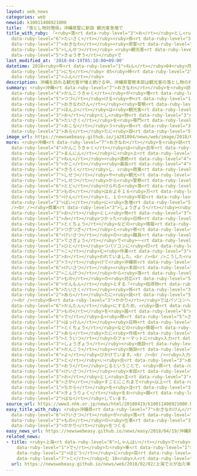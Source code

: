 ```yaml
---
layout: web_news
categories: web
newsid: k10011408921000
title: 「落とし物対策係」沖縄県警に新設 観光客急増で
title_with_ruby: 「<ruby>落<rt data-ruby-level="3">お</rt></ruby>とし<ruby>物<rt data-ruby-level="3">もの</rt></ruby><ruby>対策<rt
  data-ruby-level="6">たいさく</rt></ruby><ruby>係<rt data-ruby-level="3">かかり</rt></ruby>」<ruby>沖縄<rt
  data-ruby-level="7">おきなわ</rt></ruby><ruby>県警<rt data-ruby-level="6">けんけい</rt></ruby>に<ruby>新設<rt
  data-ruby-level="5">しんせつ</rt></ruby> <ruby>観光客<rt data-ruby-level="4">かんこうきゃく</rt></ruby><ruby>急増<rt
  data-ruby-level="5">きゅうぞう</rt></ruby>で
last_modified_at: '2018-04-19T05:10:00+09:00'
datetime: 2018<ruby>年<rt data-ruby-level="1">ねん</rt></ruby>04<ruby>月<rt data-ruby-level="1">がつ</rt></ruby>19<ruby>日<rt
  data-ruby-level="1">にち</rt></ruby> 05<ruby>時<rt data-ruby-level="2">じ</rt></ruby>10<ruby>分<rt
  data-ruby-level="2">ふん</rt></ruby>
description: 沖縄を訪れる観光客が増え続ける中、沖縄県警察本部は観光客の落とし物の対策を専門に行う係を新たに設けました。
summary: <ruby>沖縄<rt data-ruby-level="7">おきなわ</rt></ruby>を<ruby>訪<rt data-ruby-level="7">おとず</rt></ruby>れる<ruby>観光客<rt
  data-ruby-level="4">かんこうきゃく</rt></ruby>が<ruby>増<rt data-ruby-level="5">ふ</rt></ruby>え<ruby>続<rt
  data-ruby-level="5">つづ</rt></ruby>ける<ruby>中<rt data-ruby-level="1">なか</rt></ruby>、<ruby>沖縄県<rt
  data-ruby-level="7">おきなわけん</rt></ruby><ruby>警察<rt data-ruby-level="6">けいさつ</rt></ruby><ruby>本部<rt
  data-ruby-level="3">ほんぶ</rt></ruby>は<ruby>観光客<rt data-ruby-level="4">かんこうきゃく</rt></ruby>の<ruby>落<rt
  data-ruby-level="3">お</rt></ruby>とし<ruby>物<rt data-ruby-level="3">もの</rt></ruby>の<ruby>対策<rt
  data-ruby-level="6">たいさく</rt></ruby>を<ruby>専門<rt data-ruby-level="6">せんもん</rt></ruby>に<ruby>行<rt
  data-ruby-level="2">おこな</rt></ruby>う<ruby>係<rt data-ruby-level="3">かかり</rt></ruby>を<ruby>新<rt
  data-ruby-level="2">あら</rt></ruby>たに<ruby>設<rt data-ruby-level="5">もう</rt></ruby>けました。
image_url: https://newswebeasy.github.io/ja201804/news/web/image/2018/04/19/K10011408921_1804182230_1804190510_01_02.jpg
more: <ruby>沖縄<rt data-ruby-level="7">おきなわ</rt></ruby>を<ruby>訪<rt data-ruby-level="7">おとず</rt></ruby>れる<ruby>観光客<rt
  data-ruby-level="4">かんこうきゃく</rt></ruby>は<ruby>去年<rt data-ruby-level="3">きょねん</rt></ruby>およそ９４０<ruby>万人<rt
  data-ruby-level="2">まんにん</rt></ruby>に<ruby>上<rt data-ruby-level="1">のぼ</rt></ruby>り、５<ruby>年<rt
  data-ruby-level="1">ねん</rt></ruby><ruby>連続<rt data-ruby-level="4">れんぞく</rt></ruby>で<ruby>過去<rt
  data-ruby-level="5">かこ</rt></ruby><ruby>最高<rt data-ruby-level="4">さいこう</rt></ruby>を<ruby>記録<rt
  data-ruby-level="4">きろく</rt></ruby>し、<ruby>商業<rt data-ruby-level="3">しょうぎょう</rt></ruby><ruby>施設<rt
  data-ruby-level="7">しせつ</rt></ruby>や<ruby>観光<rt data-ruby-level="4">かんこう</rt></ruby><ruby>施設<rt
  data-ruby-level="7">しせつ</rt></ruby>から<ruby>警察<rt data-ruby-level="6">けいさつ</rt></ruby>に<ruby>届<rt
  data-ruby-level="6">とど</rt></ruby>けられる<ruby>落<rt data-ruby-level="3">お</rt></ruby>とし<ruby>物<rt
  data-ruby-level="3">もの</rt></ruby>はおよそ１６<ruby>万<rt data-ruby-level="2">まん</rt></ruby><ruby>件<rt
  data-ruby-level="5">けん</rt></ruby>と、１０<ruby>年前<rt data-ruby-level="2">ねんまえ</rt></ruby>のおよそ６<ruby>倍<rt
  data-ruby-level="3">ばい</rt></ruby>に<ruby>急増<rt data-ruby-level="5">きゅうぞう</rt></ruby>しています。<br
  /><br /><ruby>商業<rt data-ruby-level="3">しょうぎょう</rt></ruby><ruby>施設<rt data-ruby-level="7">しせつ</rt></ruby>などからは<ruby>落<rt
  data-ruby-level="3">お</rt></ruby>とし<ruby>物<rt data-ruby-level="3">もの</rt></ruby>とともに<ruby>見<rt
  data-ruby-level="1">み</rt></ruby>つかった<ruby>日時<rt data-ruby-level="2">にちじ</rt></ruby>や<ruby>特徴<rt
  data-ruby-level="7">とくちょう</rt></ruby>などの<ruby>情報<rt data-ruby-level="5">じょうほう</rt></ruby>が<ruby>次々<rt
  data-ruby-level="3">つぎつぎ</rt></ruby>と<ruby>寄<rt data-ruby-level="5">よ</rt></ruby>せられ、<ruby>警察<rt
  data-ruby-level="6">けいさつ</rt></ruby>の<ruby>職員<rt data-ruby-level="5">しょくいん</rt></ruby>は<ruby>手作業<rt
  data-ruby-level="3">てさぎょう</rt></ruby>で<ruby>一<rt data-ruby-level="1">ひと</rt></ruby>つ<ruby>一<rt
  data-ruby-level="1">ひと</rt></ruby>つパソコンに<ruby>打<rt data-ruby-level="7">う</rt></ruby>ち<ruby>込<rt
  data-ruby-level="7">こ</rt></ruby>む<ruby>作業<rt data-ruby-level="3">さぎょう</rt></ruby>に<ruby>追<rt
  data-ruby-level="3">お</rt></ruby>われていました。<br /><br />こうした<ruby>事態<rt data-ruby-level="5">じたい</rt></ruby>を<ruby>受<rt
  data-ruby-level="3">う</rt></ruby>けて<ruby>沖縄県<rt data-ruby-level="7">おきなわけん</rt></ruby><ruby>警察<rt
  data-ruby-level="6">けいさつ</rt></ruby><ruby>本部<rt data-ruby-level="3">ほんぶ</rt></ruby>は、<ruby>今月<rt
  data-ruby-level="2">こんげつ</rt></ruby>から<ruby>落<rt data-ruby-level="3">お</rt></ruby>とし<ruby>物<rt
  data-ruby-level="3">もの</rt></ruby>の<ruby>対応<rt data-ruby-level="5">たいおう</rt></ruby>を<ruby>専門<rt
  data-ruby-level="6">せんもん</rt></ruby>とする「<ruby>拾得物<rt data-ruby-level="7">しゅうとくぶつ</rt></ruby><ruby>対策<rt
  data-ruby-level="6">たいさく</rt></ruby><ruby>係<rt data-ruby-level="3">かかり</rt></ruby>」を<ruby>新<rt
  data-ruby-level="2">あら</rt></ruby>たに<ruby>設<rt data-ruby-level="5">もう</rt></ruby>けました。<br
  /><br /><ruby>係<rt data-ruby-level="3">かかり</rt></ruby>ではパソコンへの<ruby>入力<rt data-ruby-level="1">にゅうりょく</rt></ruby>を<ruby>簡単<rt
  data-ruby-level="6">かんたん</rt></ruby>にするため、<ruby>落<rt data-ruby-level="3">お</rt></ruby>とし<ruby>物<rt
  data-ruby-level="3">もの</rt></ruby>を<ruby>届<rt data-ruby-level="6">とど</rt></ruby>け<ruby>出<rt
  data-ruby-level="6">で</rt></ruby>る<ruby>際<rt data-ruby-level="5">さい</rt></ruby>に<ruby>発見<rt
  data-ruby-level="3">はっけん</rt></ruby><ruby>日時<rt data-ruby-level="2">にちじ</rt></ruby>や<ruby>特徴<rt
  data-ruby-level="7">とくちょう</rt></ruby>などの<ruby>情報<rt data-ruby-level="5">じょうほう</rt></ruby>を<ruby>新<rt
  data-ruby-level="2">あら</rt></ruby>たに<ruby>作成<rt data-ruby-level="4">さくせい</rt></ruby>した<ruby>統一<rt
  data-ruby-level="5">とういつ</rt></ruby>のフォーマットに<ruby>入力<rt data-ruby-level="1">にゅうりょく</rt></ruby>するよう<ruby>商業<rt
  data-ruby-level="3">しょうぎょう</rt></ruby><ruby>施設<rt data-ruby-level="7">しせつ</rt></ruby>や<ruby>観光<rt
  data-ruby-level="4">かんこう</rt></ruby><ruby>施設<rt data-ruby-level="7">しせつ</rt></ruby>などに<ruby>呼<rt
  data-ruby-level="6">よ</rt></ruby>びかけています。<br /><br /><ruby>入力<rt data-ruby-level="1">にゅうりょく</rt></ruby>にあたってわからないことがあれば<ruby>問<rt
  data-ruby-level="3">と</rt></ruby>い<ruby>合<rt data-ruby-level="3">あ</rt></ruby>わせに<ruby>応<rt
  data-ruby-level="5">おう</rt></ruby>じるということで、<ruby>県<rt data-ruby-level="3">けん</rt></ruby><ruby>警察<rt
  data-ruby-level="6">けいさつ</rt></ruby><ruby>本部<rt data-ruby-level="3">ほんぶ</rt></ruby>は「<ruby>落<rt
  data-ruby-level="3">お</rt></ruby>とし<ruby>主<rt data-ruby-level="3">ぬし</rt></ruby>を<ruby>探<rt
  data-ruby-level="6">さが</rt></ruby>すことにこれまで<ruby>以上<rt data-ruby-level="4">いじょう</rt></ruby>に<ruby>力<rt
  data-ruby-level="1">ちから</rt></ruby>を<ruby>注<rt data-ruby-level="3">そそ</rt></ruby>ぐためにも<ruby>協力<rt
  data-ruby-level="4">きょうりょく</rt></ruby>をお<ruby>願<rt data-ruby-level="4">ねが</rt></ruby>いしたい」と<ruby>話<rt
  data-ruby-level="2">はな</rt></ruby>しています。
source_url: https://www3.nhk.or.jp/news/html/20180419/k10011408921000.html
easy_title_with_ruby: <ruby>沖縄県<rt data-ruby-level="7">おきなわけん</rt></ruby>の<ruby>警察<rt
  data-ruby-level="6">けいさつ</rt></ruby>が<ruby>落<rt data-ruby-level="3">お</rt></ruby>とし<ruby>物<rt
  data-ruby-level="3">もの</rt></ruby>の<ruby>仕事<rt data-ruby-level="3">しごと</rt></ruby>をする<ruby>係<rt
  data-ruby-level="3">かかり</rt></ruby>をつくる
easy_news_url: https://newswebeasy.github.io/news/easy/2018/04/19/沖縄県の警察が落とし物の仕事をする係をつくる
related_news:
- title: <ruby>上海<rt data-ruby-level="8">しゃんはい</rt></ruby>で<ruby>火<rt data-ruby-level="1">ひ</rt></ruby>が<ruby>出<rt
    data-ruby-level="1">で</rt></ruby>た<ruby>車<rt data-ruby-level="1">くるま</rt></ruby>が<ruby>歩道<rt
    data-ruby-level="2">ほどう</rt></ruby>に<ruby>突<rt data-ruby-level="7">つ</rt></ruby>っ<ruby>込<rt
    data-ruby-level="7">こ</rt></ruby>む 18<ruby>人<rt data-ruby-level="1">にん</rt></ruby>けが
  url: https://newswebeasy.github.io/news/web/2018/02/02/上海で火が出た車が歩道に突っ込む-18人けが
...
```

